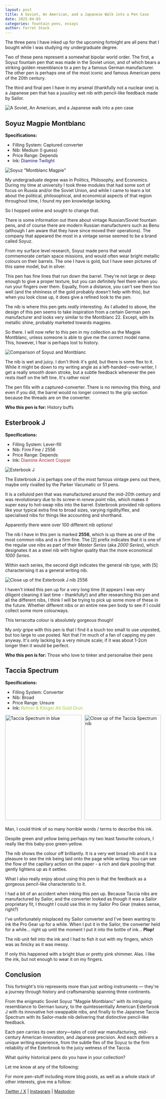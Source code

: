 ```yaml
---
layout: post
title: A Soviet, An American, and a Japanese Walk into a Pen Case
date: 2025-04-03
categories: fountain pens, essays
author: Ferret Stack
---
```


The three pens I have inked up for the upcoming fortnight are all pens that I bought while I was studying my undergraduate degree. 

Two of these pens represent a somewhat bipolar world order. The first, a Soyuz fountain pen that was made in the Soviet union, and of which bears a striking golden resemblance to a pen by a famous German manufacturer. The other pen is perhaps one of the most iconic and famous American pens of the 20th century. 

The third and final pen I have in my arsenal (thankfully not a nuclear one) is a Japanese pen that has a juuuiiicy wet nib with pencil-like feedback made by Sailor.

![A Soviet, An American, and a Japanese walk into a pen case](/assets/images/bipolar/all.jpg)

## Soyuz Magpie Montblanc
**Specifications:**
- Filling System: Captured converter
- Nib: Medium (I guess)
- Price Range: Depends
- Ink: <span style="color:midnightblue;">Diamine Twilight</span>

![Soyuz "Montblanc Magpie"](/assets/images/bipolar/soyuz.jpg)

My undergraduate degree was in Politics, Philosophy, and Economics. During my time at university I took three modules that had some sort of focus on Russia and/or the Soviet Union, and while I came to learn a lot about the political, philosophical, and economical aspects of that region throughout time, I found my pen knowledge lacking. 

So I hopped online and sought to change that. 

There is some information out there about vintage Russian/Soviet fountain pens, and of course there are modern Russian manufacturers such as Benu (although I am aware that they have since moved their operations). The company that appeared the most in a vintage sense seemed to be a brand called Soyuz. 

From my surface level research, Soyuz made pens that would commemorate certain space missions, and would often wear bright metallic colours on their barrels. The one I have is gold, but I have seen pictures of this same model, but in silver. 

This pen has fine lines that run down the barrel. They're not large or deep enough to give a proper texture, but you can definitely feel them when you run your fingers over them. Equally, from a distance, you can't see them too well (and the shininess of the gold probably doesn't help with this), but when you look close up, it does give a refined look to the pen. 

The nib is where this pen gets *really* interesting. As I alluded to above, the design of this pen seems to take inspiration from a certain German pen manufacturer and looks very similar to the Montblanc 22. Except, with its metallic shine, probably marketed towards magpies. 

So there. I will now refer to this pen in my collection as the Magpie Montblanc, unless someone is able to give me the correct model name. This, however, I fear is perhaps lost to history. 

![Comparison of Soyuz and Montblanc](/assets/images/bipolar/soyuz_comp.jpg)

The nib is wet and juicy. I don't think it's gold, but there is some flex to it. While it might be down to my writing angle as a left-handed--over-writer, I get a really smooth down stroke, but a subtle feedback whenever the pen rests itself on the left tine. It's rather nice!

The pen fills with a captured-converter. There is no removing this thing, and even if you did, the barrel would no longer connect to the grip section because the threads are on the converter. 

**Who this pen is for:** History buffs

## Esterbrook J
**Specifications:**
- Filling System: Lever-fill
- Nib: Firm Fine / 2556
- Price Range: Depends
- Ink: <span style="color:brown;">Diamine Ancient Copper</span>

![Esterbook J](/assets/images/bipolar/esterbook.jpg)

The Esterbrook J is perhaps one of the most famous vintage pens out there, maybe only rivalled by the Parker Vacumatic or 51 pens.

It is a celluloid pen that was manufactured around the mid-20th century and was revolutionary due to its screw-in *renew point* nibs, which makes it super easy to hot-swap nibs into the barrel. Esterbrook provided nib options like your typical extra fine to broad sizes, varying rigidity/flex, and specialised nibs for things like accounting and shorthand.

Apparently there were over 100 different nib options! 

The nib I have in this pen is marked **2556**, which is up there as one of the most common nibs and is a firm fine. The [2] prefix indicates that it is one of the regular use nibs as part of their *Master Series* (aka *2000 Series*), which designates it as a steel nib with higher quality than the more economical *1000 Series*. 

Within each series, the second digit indicates the general nib type, with [5] characterising it as a general writing nib. 

![Close up of the Esterbrook J nib 2556](/assets/images/bipolar/esterbrook_close.jpg)

I haven't inked this pen up for a very long time (it appears I was very diligent cleaning it last time - thankfully!) and after researching this pen and all the different nibs, I think I will be trying to pick up some more of these in the future. Whether different nibs or an entire new pen body to see if I could collect some more colourways. 

This terracotta colour is absolutely gorgeous though!

My *only* gripe with this pen is that I find it a touch too small to use unposted, but too large to use posted. Not that I'm much of a fan of capping my pen anyway. It's only lacking by a very minute scale; if it was about 1-2cm longer then it would be perfect.

**Who this pen is for:** Those who love to tinker and personalise their pens

## Taccia Spectrum
**Specifications:**
- Filling System: Converter
- Nib: Broad
- Price Range: Unsure
- Ink: <span style="color:yellowgreen;">Rohrer & Klinger Alt Gold Grun</span>

<div style="display: grid; grid-template-columns: 1fr 1fr; gap: 10px; margin-bottom: 20px;">
  <img src="/assets/images/bipolar/taccia.jpg" alt="Taccia Spectrum in blue" style="width: 100%; height: 340px; object-fit: cover;">
  <img src="/assets/images/bipolar/taccia_close.jpg" alt="Close up of the Taccia Spectrum nib" style="width: 100%; height: 340px; object-fit: cover;">
</div>

Man, I could think of so many horrible words / terms to describe this ink.

Despite green and yellow being perhaps my two least favourite colours, I really like this baby-poo green-yellow. 

The nib shows the colour off brilliantly. It is a very wet broad nib and it is a pleasure to see the ink being laid onto the page while writing. You can see the flow of the capillary action on the paper - a rich and dark pooling that gently lightens up as it settles.

What I also really enjoy about using this pen is that the feedback as a gorgeous pencil-like characteristic to it.

I had a bit of an accident when inking this pen up. Because Taccia nibs are manufactured by Sailor, and the converter looked as though it was a Sailor proprietary fit, I thought I could use this in my Sailor Pro Gear (makes sense, right?)

I've unfortunately misplaced my Sailor converter and I've been wanting to ink the Pro Gear up for a while. When I put it in the Sailor, the converter held for a while... right up until the moment I put it into the bottle of ink... **Plop!**

The nib unit fell into the ink and I had to fish it out with my fingers, which was as finicky as it was messy. 

If only this happened with a bright blue or pretty pink shimmer. Alas. I like the ink, but not enough to wear it on my fingers. 

## Conclusion
This fortnight's trio represents more than just writing instruments — they're a journey through history and craftsmanship spanning three continents. 

From the enigmatic Soviet Soyuz "Magpie Montblanc" with its intriguing resemblance to German luxury, to the quintessentially American Esterbrook J with its innovative hot-swappable nibs, and finally to the Japanese Taccia Spectrum with its Sailor-made nib delivering that distinctive pencil-like feedback.

Each pen carries its own story—tales of cold war manufacturing, mid-century American innovation, and Japanese precision. And each delivers a unique writing experience, from the subtle flex of the Soyuz to the firm reliability of the Esterbrook to the juicy wetness of the Taccia.

What quirky historical pens do you have in your collection?

Let me know at any of the following:
<br>
<div class="social-links">
  <p>For more pen-stuff including more blog posts, as well as a whole stack of other interests, give me a follow:</p>
  <a href="https://x.com/ferret_stack" target="_blank">Twitter / X</a> | 
  <a href="https://instagram.com/ferret_stack" target="_blank">Instagram</a> | 
  <a href="https://mastodon.social/@ferret_stack" target="_blank">Mastodon</a>
</div>
